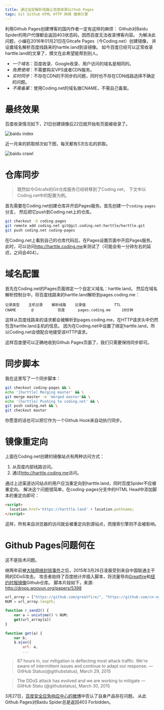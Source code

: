 ```yaml
---
title: 通过设定解析线路让百度收录Github Pages
tags: Git Github HTML HTTP 网络 搜索引擎
---
```


利用Github Pages创建博客的国内作者一定有这样的麻烦：
Github对Baidu Spider的用户代理都会返回403状态码，因而百度无法收录博客内容。
为解决此问题，小编在2016年01月21日在Gitcafe Pages（今Coding.net）创建镜像，
并设置域名解析百度线路来的harttle.land到该镜像。
如今百度已经可以正常收录harttle.land的文章了，撰文在此希望能帮到别人。

* *一个域名*：百度收录、Google收录、用户访问的域名是相同的。
* *免费使用*：不需要购买VPS或者CDN服务。
* *实时同步*：不存在CDN的不同步的问题，同时也不存在CDN线路选择不确定的问题。
* *不需备案*：使用Coding.net的域名做CNAME，不需自己备案。

# 最终效果

百度收录情况如下，21日创建镜像后22日就开始有页面被收录了。

![baidu index](/assets/img/blog/baidu-index@2x.jpg)

<!--more-->

近一月来的抓取频次如下图，每天都有5次左右的抓取。

![baidu crawl](/assets/img/blog/baidu-crawl@2x.jpg)

# 仓库同步

> 既然如今Gitcafe的Git仓库服务已经转移到了Coding.net，
> 下文中以Coding.net中的配置为例。

首先需要在Coding.net创建仓库并开启Pages服务。首先创建一个`coding-pages`分支，
然后把它push到Coding.net上的仓库。

```bash
git checkout -b coding-pages
git remote add coding.net git@git.coding.net:harttle/harttle.git
git push coding.net coding-pages
```

在Coding.net上看到自己的仓库代码后，在Pages设置页面中开启Pages服务。
此时，可以访问<http://harttle.coding.me>来测试了（可能会有一分钟左右的延迟，之间会404）。

# 域名配置

首先在Coding.net的Pages页面绑定一个自定义域名：harttle.land。
然后在域名解析控制台中，将百度线路来的harttle.land解析到pages.coding.me：

```
记录类型 	主机记录 	解析线路 	记录值	            TTL	
CNAME	    @	        百度	    pages.coding.me	    10分钟
```

这样从百度线路来的请求都会被解析到pages.coding.me，在HTTP请求头中仍然包含harttle.land主机的信息。
因为在Coding.net中设置了绑定harttle.land，所以Coding.net会很配合地接受该HTTP请求。

这样百度便可以正确地收到Github Pages页面了，我们只需要保持同步即可。

# 同步脚本

我在这里写了一个同步脚本：

```bash
git checkout coding-pages && \
echo '[harttle] Merging master' && \
git merge master -m 'merged master'&& \
echo '[harttle] Pushing to coding.net' && \
git push coding.net && \
git checkout master
```

你愿意的话也可以把它作为一个Github Hook来自动执行同步。

# 镜像重定向

上面在Coding.net创建的镜像站点有两种访问方式：

1. 从百度内部线路访问。
2. 通过<http://harttle.coding.me>访问。

通过上述渠道访问站点的用户应当重定向到harttle.land，同时百度Spider不应被重定向。
解决这个问题很简单，在coding-pages分支中的HTML Head中添加脚本的重定向即可：

```html
<script>
  location.href='https://harttle.land' + location.pathname;
</script>
```

这样，所有来自浏览器的访问就会被重定向到源站点，而搜索引擎则不会被影响。

# Github Pages问题何在

这不是技术问题。

继两年前被[大陆网络封锁事件][weibo]之后，2015年3月26日凌晨受到来自中国联通主干网的DDoS攻击。
攻击者劫持了百度统计并插入脚本，将流量导向[Greatfire][greatfire]和[纽约时报镜像][cnnytimes]Github仓库。
脚本片段如下，来源: <http://drops.wooyun.org/papers/5398>

```javascript
url_array = ["https://github.com/greatfire/", "https://github.com/cn-nytimes/"];
NUM = url_array.length;
 
function r_send2() {
    var a = unixtime() % NUM;
    get(url_array[a])
}
 
function get(a) {
    var b;
    $.ajax({
        url: a,
        ...
```

> 87 hours in, our mitigation is deflecting most attack traffic. We're aware of intermittent issues and continue to adapt our response.
> — GitHub Status(@githubstatus), March 29, 2015

> The DDoS attack has evolved and we are working to mitigate
> — GitHub Statu (@githubstatus), March 30, 2015

3月27日，[百度安全应急响应中心的微博][baidu]中否认了自身产品存在问题。
从此Github Pages对Baidu Spider总是返回403 Forbidden。

[wiki]: https://zh.wikipedia.org/wiki/GitHub
[weibo]: http://weibo.com/1197161814/zfGjQaBDB?type=comment#_rnd1459698644805
[greatfire]: https://github.com/greatfire
[cnnytimes]: https://github.com/cn-nytimes
[baidu]: http://weibo.com/3326069452/Caw7wsZ1L?type=comment#_rnd1459700002389
